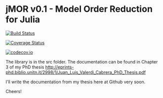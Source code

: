 # jMOR v0.1 - Model Order Reduction for Julia

[![Build Status](https://travis-ci.org/valerdi/jMOR.jl.svg?branch=master)](https://travis-ci.org/valerdi/jMOR.jl)

[![Coverage Status](https://coveralls.io/repos/valerdi/jMOR.jl/badge.svg?branch=master&service=github)](https://coveralls.io/github/valerdi/jMOR.jl?branch=master)

[![codecov.io](http://codecov.io/github/valerdi/jMOR.jl/coverage.svg?branch=master)](http://codecov.io/github/valerdi/jMOR.jl?branch=master)


The library is in the src folder. The documentation can be found in Chapter 3 of my PhD thesis http://eprints-phd.biblio.unitn.it/2998/1/Juan_Luis_Valerdi_Cabrera_PhD_Thesis.pdf 

I'll write the documentation from my thesis here at Github very soon.

Cheers!
